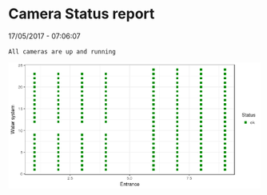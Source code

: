Camera Status report
================
17/05/2017 - 07:06:07

    All cameras are up and running

![](camreport_files/figure-markdown_github/unnamed-chunk-2-1.png)
